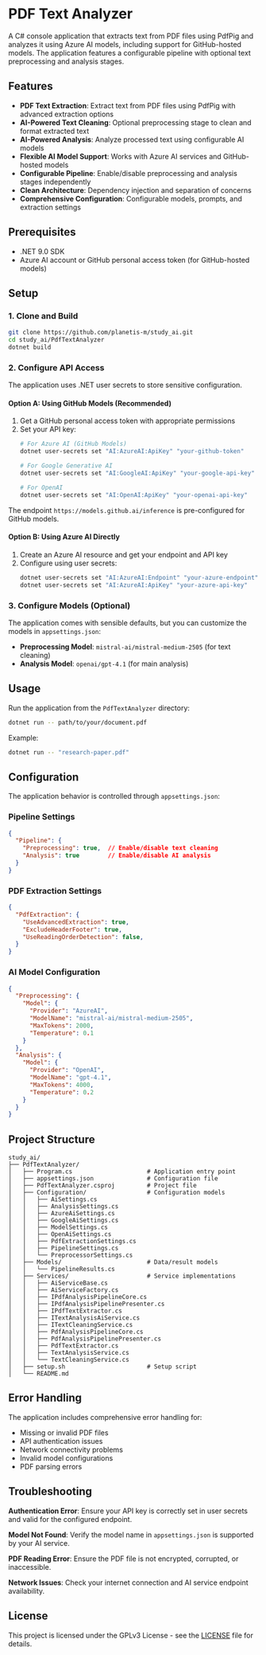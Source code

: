 # PDF Text Analyzer

A C# console application that extracts text from PDF files using PdfPig and analyzes it using Azure AI models, including support for GitHub-hosted models. The application features a configurable pipeline with optional text preprocessing and analysis stages.

## Features

- **PDF Text Extraction**: Extract text from PDF files using PdfPig with advanced extraction options
- **AI-Powered Text Cleaning**: Optional preprocessing stage to clean and format extracted text
- **AI-Powered Analysis**: Analyze processed text using configurable AI models
- **Flexible AI Model Support**: Works with Azure AI services and GitHub-hosted models
- **Configurable Pipeline**: Enable/disable preprocessing and analysis stages independently
- **Clean Architecture**: Dependency injection and separation of concerns
- **Comprehensive Configuration**: Configurable models, prompts, and extraction settings

## Prerequisites

- .NET 9.0 SDK
- Azure AI account or GitHub personal access token (for GitHub-hosted models)

## Setup

### 1. Clone and Build

```bash
git clone https://github.com/planetis-m/study_ai.git
cd study_ai/PdfTextAnalyzer
dotnet build
```

### 2. Configure API Access

The application uses .NET user secrets to store sensitive configuration.

#### Option A: Using GitHub Models (Recommended)

1. Get a GitHub personal access token with appropriate permissions
2. Set your API key:
   ```bash
   # For Azure AI (GitHub Models)
   dotnet user-secrets set "AI:AzureAI:ApiKey" "your-github-token"

   # For Google Generative AI
   dotnet user-secrets set "AI:GoogleAI:ApiKey" "your-google-api-key"

   # For OpenAI
   dotnet user-secrets set "AI:OpenAI:ApiKey" "your-openai-api-key"
   ```

The endpoint `https://models.github.ai/inference` is pre-configured for GitHub models.

#### Option B: Using Azure AI Directly

1. Create an Azure AI resource and get your endpoint and API key
2. Configure using user secrets:
   ```bash
   dotnet user-secrets set "AI:AzureAI:Endpoint" "your-azure-endpoint"
   dotnet user-secrets set "AI:AzureAI:ApiKey" "your-azure-api-key"
   ```

### 3. Configure Models (Optional)

The application comes with sensible defaults, but you can customize the models in `appsettings.json`:

- **Preprocessing Model**: `mistral-ai/mistral-medium-2505` (for text cleaning)
- **Analysis Model**: `openai/gpt-4.1` (for main analysis)

## Usage

Run the application from the `PdfTextAnalyzer` directory:

```bash
dotnet run -- path/to/your/document.pdf
```

Example:
```bash
dotnet run -- "research-paper.pdf"
```

## Configuration

The application behavior is controlled through `appsettings.json`:

### Pipeline Settings
```json
{
  "Pipeline": {
    "Preprocessing": true,  // Enable/disable text cleaning
    "Analysis": true        // Enable/disable AI analysis
  }
}
```

### PDF Extraction Settings
```json
{
  "PdfExtraction": {
    "UseAdvancedExtraction": true,
    "ExcludeHeaderFooter": true,
    "UseReadingOrderDetection": false,
  }
}
```

### AI Model Configuration
```json
{
  "Preprocessing": {
    "Model": {
      "Provider": "AzureAI",
      "ModelName": "mistral-ai/mistral-medium-2505",
      "MaxTokens": 2000,
      "Temperature": 0.1
    }
  },
  "Analysis": {
    "Model": {
      "Provider": "OpenAI",
      "ModelName": "gpt-4.1",
      "MaxTokens": 4000,
      "Temperature": 0.2
    }
  }
}
```

## Project Structure

```
study_ai/
├── PdfTextAnalyzer/
│   ├── Program.cs                     # Application entry point
│   ├── appsettings.json               # Configuration file
│   ├── PdfTextAnalyzer.csproj         # Project file
│   ├── Configuration/                 # Configuration models
│   │   ├── AiSettings.cs
│   │   ├── AnalysisSettings.cs
│   │   ├── AzureAiSettings.cs
│   │   ├── GoogleAiSettings.cs
│   │   ├── ModelSettings.cs
│   │   ├── OpenAiSettings.cs
│   │   ├── PdfExtractionSettings.cs
│   │   ├── PipelineSettings.cs
│   │   └── PreprocessorSettings.cs
│   ├── Models/                        # Data/result models
│   │   └── PipelineResults.cs
│   ├── Services/                      # Service implementations
│   │   ├── AiServiceBase.cs
│   │   ├── AiServiceFactory.cs
│   │   ├── IPdfAnalysisPipelineCore.cs
│   │   ├── IPdfAnalysisPipelinePresenter.cs
│   │   ├── IPdfTextExtractor.cs
│   │   ├── ITextAnalysisAiService.cs
│   │   ├── ITextCleaningService.cs
│   │   ├── PdfAnalysisPipelineCore.cs
│   │   ├── PdfAnalysisPipelinePresenter.cs
│   │   ├── PdfTextExtractor.cs
│   │   ├── TextAnalysisService.cs
│   │   └── TextCleaningService.cs
│   ├── setup.sh                       # Setup script
│   └── README.md
```

## Error Handling

The application includes comprehensive error handling for:
- Missing or invalid PDF files
- API authentication issues
- Network connectivity problems
- Invalid model configurations
- PDF parsing errors

## Troubleshooting

**Authentication Error**: Ensure your API key is correctly set in user secrets and valid for the configured endpoint.

**Model Not Found**: Verify the model name in `appsettings.json` is supported by your AI service.

**PDF Reading Error**: Ensure the PDF file is not encrypted, corrupted, or inaccessible.

**Network Issues**: Check your internet connection and AI service endpoint availability.

## License

This project is licensed under the GPLv3 License - see the [LICENSE](LICENSE) file for details.
